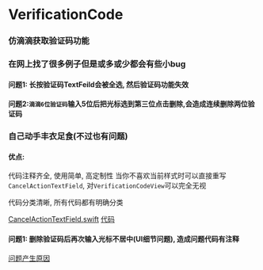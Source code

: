 # VerificationCode

### 仿滴滴获取验证码功能

### 在网上找了很多例子但是或多或少都会有些小bug

#### 问题1: 长按验证码TextFeild会被全选, 然后验证码功能失效
#### 问题2:```滴滴6位验证码```输入5位后把光标选到第三位点击删除,会造成连续删除两位验证码

### 自己动手丰衣足食(不过也有问题)

#### 优点:
代码注释齐全, 使用简单, 高定制性
当你不喜欢当前样式时可以直接重写```CancelActionTextField```, 对```VerificationCodeView```可以完全无视

代码分类清晰, 所有代码都有明确分类

[CancelActionTextField.swift](https://github.com/lintongSD/VerificationCode/blob/master/showCode0.png)
[代码](https://github.com/lintongSD/VerificationCode/blob/master/showCode0.png)

#### 问题1: 删除验证码后再次输入光标不居中(UI细节问题), 造成问题代码有注释
[问题产生原因](https://github.com/lintongSD/VerificationCode/blob/master/problem.png)
